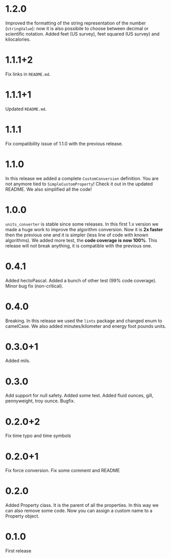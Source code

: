 # 1.2.0
Improved the formatting of the string representation of the number
(`stringValue`): now it is also possibile to choose between decimal or
scientific notation. Added feet (US survey), feet squared (US survey) and
kilocalories.

# 1.1.1+2
Fix links in `README.md`.

# 1.1.1+1
Updated `README.md`.

# 1.1.1
Fix compatibility issue of 1.1.0 with the previous release.

# 1.1.0
In this release we added a complete `CustomConversion` definition. You are not
anymore tied to `SimpleCustomProperty`! Check it out in the updated README. We
also simplified all the code!

# 1.0.0
`units_converter` is stable since some releases. In this first 1.x version we
made a huge work to improve the algorithm conversion. Now it is **2x faster**
then the previous one and it is simpler (less line of code with known
algorithms). We added more test, the **code coverage is now 100%**. This release
will not break anything, it is compatible with the previous one.

# 0.4.1
Added hectoPascal. Added a bunch of other test (99% code coverage). Minor bug
fix (non-critical).

# 0.4.0
Breaking. In this release we used the `lints` package and changed enum to
camelCase. We also added minutes/kilometer and energy foot pounds units.

# 0.3.0+1
Added mils.

# 0.3.0
Add support for null safety. Added some test. Added fluid ounces, gill,
pennyweight, troy ounce. Bugfix.

# 0.2.0+2
Fix time typo and time symbols

# 0.2.0+1
Fix force conversion. Fix some comment and README

# 0.2.0
Added Property class. It is the parent of all the properties. In this way we can
also remove some code. Now you can assign a custom name to a Property object.

# 0.1.0
First release
